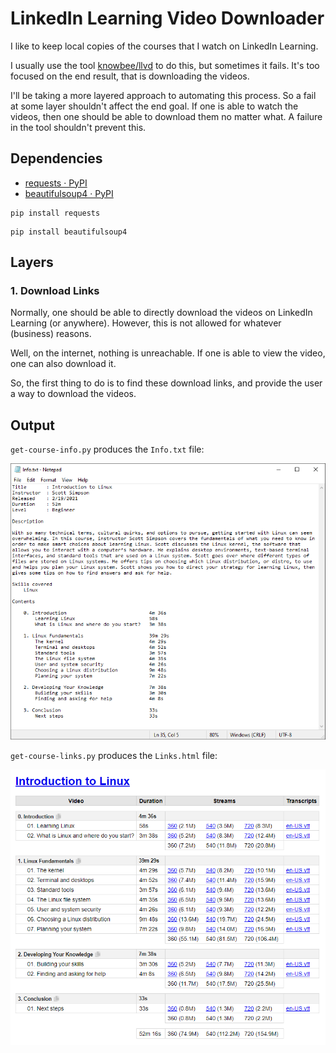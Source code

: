 # LinkedIn Learning Video Downloader

I like to keep local copies of the courses that I watch on LinkedIn Learning.

I usually use the tool [knowbee/llvd](https://github.com/knowbee/llvd) to do this, but sometimes it fails. It's too focused on the end result, that is downloading the videos.

I'll be taking a more layered approach to automating this process. So a fail at some layer shouldn't affect the end goal. If one is able to watch the videos, then one should be able to download them no matter what. A failure in the tool shouldn't prevent this.

## Dependencies

- [requests · PyPI](https://pypi.org/project/requests/)
- [beautifulsoup4 · PyPI](https://pypi.org/project/beautifulsoup4/)

```
pip install requests
```
```
pip install beautifulsoup4
```

## Layers

### 1. Download Links

Normally, one should be able to directly download the videos on LinkedIn Learning (or anywhere). However, this is not allowed for whatever (business) reasons.

Well, on the internet, nothing is unreachable. If one is able to view the video, one can also download it.

So, the first thing to do is to find these download links, and provide the user a way to download the videos.

## Output

`get-course-info.py` produces the `Info.txt` file:

![screenshot](screenshot-info.png)

`get-course-links.py` produces the `Links.html` file:

![screenshot](screenshot-links.png)


